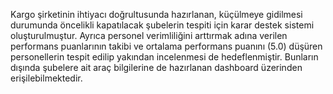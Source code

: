 Kargo şirketinin ihtiyacı doğrultusunda hazırlanan, küçülmeye gidilmesi
durumunda öncelikli kapatılacak şubelerin tespiti için karar destek sistemi
oluşturulmuştur. Ayrıca personel verimliliğini arttırmak adına verilen performans
puanlarının takibi ve ortalama performans puanını (5.0) düşüren personellerin tespit
edilip yakından incelenmesi de hedeflenmiştir. Bunların dışında şubelere ait araç
bilgilerine de hazırlanan dashboard üzerinden erişilebilmektedir.
